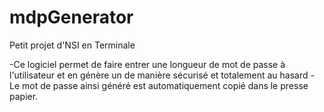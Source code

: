 # mdpGenerator
Petit projet d'NSI en Terminale

-Ce logiciel permet de faire entrer une longueur de mot de passe à l'utilisateur et en génère un de manière sécurisé et totalement au hasard
-Le mot de passe ainsi généré est automatiquement copié dans le presse papier.
